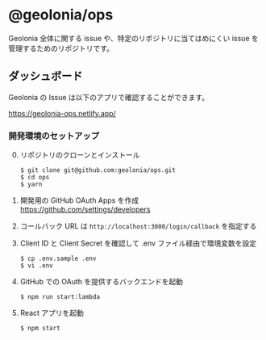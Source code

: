 # @geolonia/ops

Geolonia 全体に関する issue や、特定のリポジトリに当てはめにくい issue を管理するためのリポジトリです。

## ダッシュボード

Geolonia の Issue は以下のアプリで確認することができます。

https://geolonia-ops.netlify.app/

### 開発環境のセットアップ

0. リポジトリのクローンとインストール

   ```shell
   $ git clone git@github.com:geolonia/ops.git
   $ cd ops
   $ yarn
   ```

1. 開発用の GitHub OAuth Apps を作成　https://github.com/settings/developers
2. コールバック URL は `http://localhost:3000/login/callback` を指定する
3. Client ID と Client Secret を確認して .env ファイル経由で環境変数を設定

   ```shell
   $ cp .env.sample .env
   $ vi .env
   ```

4. GitHub での OAuth を提供するバックエンドを起動

   ```shell
   $ npm run start:lambda
   ```

5. React アプリを起動

   ```shell
   $ npm start
   ```
